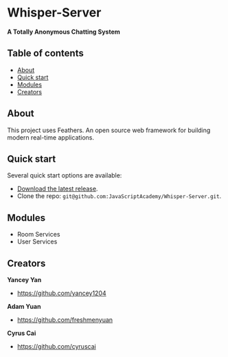 # Whisper-Server
**A Totally Anonymous Chatting System**

## Table of contents

* [About](#about)
* [Quick start](#quick-start)
* [Modules](#modules)
* [Creators](#creators)

## About
This project uses Feathers. An open source web framework for building modern real-time applications.

## Quick start

Several quick start options are available:

* [Download the latest release](https://github.com/JavaScriptAcademy/Whisper-Server.git).
* Clone the repo: `git@github.com:JavaScriptAcademy/Whisper-Server.git`.

## Modules
 * Room Services
 * User Services

## Creators

**Yancey Yan**

* <https://github.com/yancey1204>

**Adam Yuan**

* <https://github.com/freshmenyuan>

**Cyrus Cai**

* <https://github.com/cyruscai>
